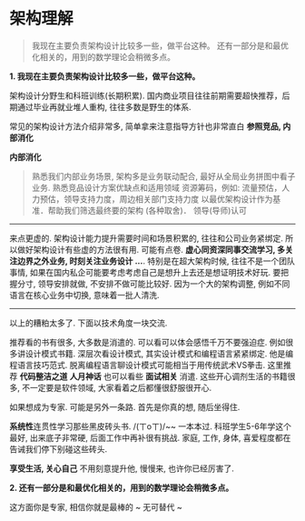 # 架构理解

> 我现在主要负责架构设计比较多一些，做平台这种。
> 还有一部分是和最优化相关的，用到的数学理论会稍微多点。

**1. 我现在主要负责架构设计比较多一些，做平台这种。**

架构设计分野生和科班训练(长期积累). 
国内商业项目往往前期需要超快推荐，后期通过毕业再就业堆人重构, 往往多数是野生的体系. 

常见的架构设计方法介绍非常多, 简单拿来注意指导方针也非常直白 **参照竞品, 内部消化**

**内部消化**

> 熟悉我们内部业务场景, 架构多是业务联动配合, 最好从全局业务拼图中看子业务.
> 熟悉竞品设计方案优缺点和适用领域
> 资源筹码，例如: 流量预估，人力预估，领导支持力度，周边相关部门支持力度
> 以最优架构设计作为基准．帮助我们筛选最终要的架构 (各种取舍)．
> 领导(导师)认可

***

来点更虚的. 架构设计能力提升需要时间和场景积累的, 往往和公司业务紧绑定. 所以做好架构设计有些虚的方法很有用. 可能有点卷. **虚心同资深同事交流学习, 多关注边界之外业务, 时刻关注业务设计 ...**. 特别是在超大架构时候, 往往不是一个团队事情, 如果在国内私企可能要考虑考虑自己是想升上去还是想证明技术好玩. 要把握分寸, 领导安排就做, 不安排不做可能比较好. 因为一个大的架构调整, 例如不同语言在核心业务中切换, 意味着一批人清洗. 

***

以上的糟粕太多了. 下面以技术角度一块交流.

推荐看的书有很多, 大多数是消遣的. 可以看可以体会感悟千万不要强迫症. 例如很多讲设计模式书籍. 深层次看设计模式, 其实设计模式和编程语言紧紧绑定. 他是编程语言技巧范式. 脱离编程语言聊设计模式可能相当于用传统武术VS拳击. 这里推荐 **代码整洁之道** **人月神话** 也可以看些 **面试相关** 消遣. 这些开心调剂生活的书籍很多, 不一定要是软件领域, 大家看着之后都懂很舒服很开心. 

如果想成为专家. 可能是另外一条路. 首先是你真的想, 随后坐得住. 

**系统性**连贯性学习那些黑皮砖头书. /(ㄒoㄒ)/~~ 一本本过. 科班学生5-6年学这个最好, 出来底子非常硬, 后面工作中再补很有挑战. 家庭, 工作, 身体, 喜爱程度都在告诫我们停下别碰这些砖头.

**享受生活, 关心自己** 不用刻意提升他, 慢慢来, 也许你已经厉害了. 

**2. 还有一部分是和最优化相关的，用到的数学理论会稍微多点。**

这方面你是专家, 相信你就是最棒的 ~ 无可替代 ~
